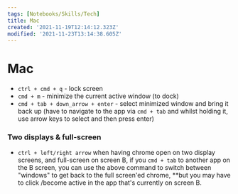 ```yaml
---
tags: [Notebooks/Skills/Tech]
title: Mac
created: '2021-11-19T12:14:12.323Z'
modified: '2021-11-23T13:14:38.605Z'
---
```


# Mac

- `ctrl + cmd + q` - lock screen
- `cmd + m` - minimize the current active window (to dock)
- `cmd + tab + down_arrow + enter` - select minimized window and bring it back up (have to navigate to the app via `cmd + tab` and whilst holding it, use arrow keys to select and then press enter)

### Two displays & full-screen
- `ctrl + left/right arrow` 
when having chrome open on two display screens, and full-screen on screen B, if you `cmd + tab` to another app on the B screen, you can use the above command to switch between "windows" to get back to the full screen'ed chrome, **but you may have to click /become active in the app that's currently on screen B.
